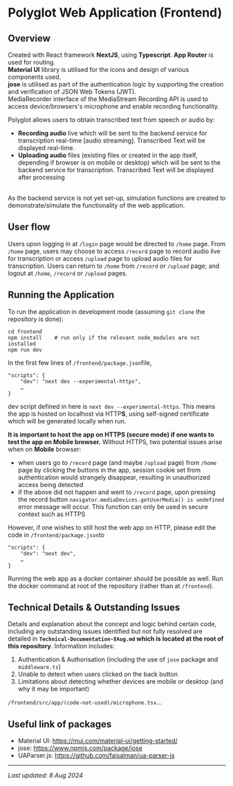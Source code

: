 # Polyglot Web Application (Frontend)

## Overview
Created with React framework **NextJS**, using **Typescript**. **App Router** is used for routing. <br>
**Material UI** library is utilised for the icons and design of various components used. <br>
**jose** is utilised as part of the authentication logic by supporting the creation and verification of JSON Web Tokens (JWT). <br>
MediaRecorder interface of the MediaStream Recording API is used to access device/browsers's microphone and enable recording functionality.<br>

Polyglot allows users to obtain transcribed text from speech or audio by:
*  **Recording audio** live which will be sent to the backend service for transcription real-time [audio streaming]. Transcribed Text will be displayed real-time.
*  **Uploading audio** files (existing files or created in the app itself, depending if browser is on mobile or desktop) which will be sent to the backend service for transcription. Transcribed Text will be displayed after processing
<br>
As the backend service is not yet set-up, simulation functions are created to demonstrate/simulate the functionality of the web application.
<br>

## User flow
Users upon logging in at `/login` page would be directed to `/home` page. From `/home` page, users may choose to access `/record` page to record audio live for transcription or access `/upload` page to upload audio files for transcription. Users can return to `/home` from `/record` or `/upload` page; and logout at `/home`, `/record` or `/upload` pages.

## Running the Application
To run the application in development mode (assuming `git clone` the repository is done): 
```
cd frontend
npm install    # run only if the relevant node_modules are not installed
npm run dev
```
In the first few lines of `/frontend/package.json`file,   

```
"scripts": { 
    "dev": "next dev --experimental-https",
    …
}
```
dev script defined in here is `next dev --experimental-https`. This means the app is hosted on localhost via HTTP**S**, using self-signed certificate which will be generated locally when run.

**It is important to host the app on HTTPS (secure mode) if one wants to test the app on Mobile browser.** Without HTTPS, two potential issues arise when on **Mobile** browser:
*  when users go to `/record` page (and maybe `/upload` page) from `/home` page by clicking the buttons in the app, session cookie set from authentication would strangely disappear, resulting in unauthorized access being detected
* if the above did not happen and went to `/record` page, upon pressing the record button `navigator.mediaDevices.getUserMedia() is undefined` error message will occur. This function can only be used in secure context such as HTTPS

However, if one wishes to still host the web app on HTTP, please edit the code in `/frontend/package.json`to
```
"scripts": { 
    "dev": "next dev",
    …
}
```
Running the web app as a docker container should be possible as well. Run the docker command at root of the repository (rather than at `/frontend`). 


## Technical Details & Outstanding Issues
Details and explanation about the concept and logic behind certain code, including any outstanding issues identified but not fully resolved are detailed in **`Technical-Documentation-8Aug.md` which is located at the root of this repository**. Information includes: 
1.	Authentication & Authorisation (including the use of  `jose` package and `middleware.ts`)
2.	Unable to detect when users clicked on the back button 
3.	Limitations about detecting whether devices are mobile or desktop (and why it may be important)

`/frontend/src/app/(code-not-used)/microphone.tsx`...

## Useful link of packages
* Material UI: https://mui.com/material-ui/getting-started/ 
* jose: https://www.npmjs.com/package/jose 
* UAParser.js: https://github.com/faisalman/ua-parser-js
--- 
_Last updated: 8 Aug 2024_

